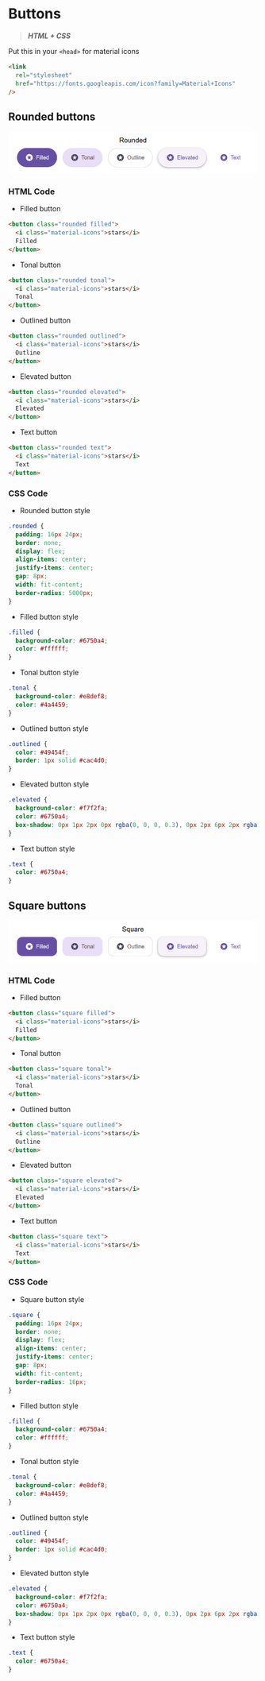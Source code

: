 # Buttons

> **_HTML + CSS_**

Put this in your `<head>` for material icons

```html
<link
  rel="stylesheet"
  href="https://fonts.googleapis.com/icon?family=Material+Icons"
/>
```

## Rounded buttons

![Rounded buttons](../screenshots/rounded-buttons.png)

### HTML Code

- Filled button 
```html
<button class="rounded filled">
  <i class="material-icons">stars</i>
  Filled
</button>
```

- Tonal button
```html
<button class="rounded tonal">
  <i class="material-icons">stars</i>
  Tonal
</button>
```

- Outlined button
```html
<button class="rounded outlined">
  <i class="material-icons">stars</i>
  Outline
</button>
```

- Elevated button
```html
<button class="rounded elevated">
  <i class="material-icons">stars</i>
  Elevated
</button>
```

- Text button
```html
<button class="rounded text">
  <i class="material-icons">stars</i>
  Text
</button>
```

### CSS Code

- Rounded button style
```css
.rounded {
  padding: 16px 24px;
  border: none;
  display: flex;
  align-items: center;
  justify-items: center;
  gap: 8px;
  width: fit-content;
  border-radius: 5000px;
}
```

- Filled button style
```css
.filled {
  background-color: #6750a4;
  color: #ffffff;
}
```

- Tonal button style
```css
.tonal {
  background-color: #e8def8;
  color: #4a4459;
}
```

- Outlined button style
```css
.outlined {
  color: #49454f;
  border: 1px solid #cac4d0;
}
```

- Elevated button style
```css
.elevated {
  background-color: #f7f2fa;
  color: #6750a4;
  box-shadow: 0px 1px 2px 0px rgba(0, 0, 0, 0.3), 0px 2px 6px 2px rgba(0, 0, 0, 0.15);
}
```

- Text button style
```css
.text {
  color: #6750a4;
}
```

## Square buttons

![Rounded buttons](../screenshots/square-buttons.png)

### HTML Code

- Filled button 
```html
<button class="square filled">
  <i class="material-icons">stars</i>
  Filled
</button>
```

- Tonal button
```html
<button class="square tonal">
  <i class="material-icons">stars</i>
  Tonal
</button>
```

- Outlined button
```html
<button class="square outlined">
  <i class="material-icons">stars</i>
  Outline
</button>
```

- Elevated button
```html
<button class="square elevated">
  <i class="material-icons">stars</i>
  Elevated
</button>
```

- Text button
```html
<button class="square text">
  <i class="material-icons">stars</i>
  Text
</button>
```

### CSS Code

- Square button style
```css
.square {
  padding: 16px 24px;
  border: none;
  display: flex;
  align-items: center;
  justify-items: center;
  gap: 8px;
  width: fit-content;
  border-radius: 16px;
}
```

- Filled button style
```css
.filled {
  background-color: #6750a4;
  color: #ffffff;
}
```

- Tonal button style
```css
.tonal {
  background-color: #e8def8;
  color: #4a4459;
}
```

- Outlined button style
```css
.outlined {
  color: #49454f;
  border: 1px solid #cac4d0;
}
```

- Elevated button style
```css
.elevated {
  background-color: #f7f2fa;
  color: #6750a4;
  box-shadow: 0px 1px 2px 0px rgba(0, 0, 0, 0.3), 0px 2px 6px 2px rgba(0, 0, 0, 0.15);
}
```

- Text button style
```css
.text {
  color: #6750a4;
}
```